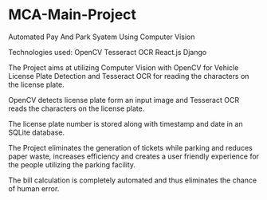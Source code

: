 # MCA-Main-Project

Automated Pay And Park Syatem Using Computer Vision

Technologies used: 
OpenCV
Tesseract OCR
React.js
Django

The Project aims at utilizing Computer Vision with OpenCV for Vehicle License Plate Detection and Tesseract OCR for reading the characters on the license plate.

OpenCV detects license plate form an input image and Tesseract OCR reads the characters on the license plate.

The license plate number is stored along with timestamp and date in an SQLite database.

The Project eliminates the generation of tickets while parking and reduces paper waste, increases efficiency and creates a user friendly experience for the people utilizing the parking facility.

The bill calculation is completely automated and thus eliminates the chance of human error.
